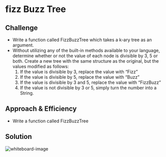 # fizz Buzz Tree
<!-- Short summary or background information -->


## Challenge
<!-- Description of the challenge -->
* Write a function called FizzBuzzTree which takes a k-ary tree as an argument.
* Without utilizing any of the built-in methods available to your language, determine whether or not the value of each node is divisible by 3, 5 or both. Create a new tree with the same structure as the original, but the values modified as follows:
    1. If the value is divisible by 3, replace the value with “Fizz”
    2. If the value is divisible by 5, replace the value with “Buzz”
    3. If the value is divisible by 3 and 5, replace the value with “FizzBuzz”
    4. If the value is not divisible by 3 or 5, simply turn the number into a String.
## Approach & Efficiency
<!-- What approach did you take? Why? What is the Big O space/time for this approach? -->
* Write a function called FizzBuzzTree

## Solution
<!-- Embedded whiteboard image -->

![whiteboard-image](img/FizzBuzz.jpg.jpg)